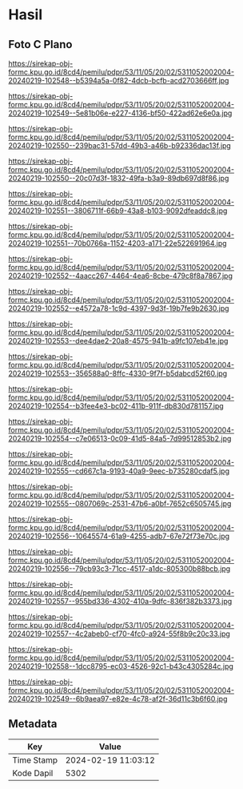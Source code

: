 # Hasil

## Foto C Plano

https://sirekap-obj-formc.kpu.go.id/8cd4/pemilu/pdpr/53/11/05/20/02/5311052002004-20240219-102548--b5394a5a-0f82-4dcb-bcfb-acd2703666ff.jpg

https://sirekap-obj-formc.kpu.go.id/8cd4/pemilu/pdpr/53/11/05/20/02/5311052002004-20240219-102549--5e81b06e-e227-4136-bf50-422ad62e6e0a.jpg

https://sirekap-obj-formc.kpu.go.id/8cd4/pemilu/pdpr/53/11/05/20/02/5311052002004-20240219-102550--239bac31-57dd-49b3-a46b-b92336dac13f.jpg

https://sirekap-obj-formc.kpu.go.id/8cd4/pemilu/pdpr/53/11/05/20/02/5311052002004-20240219-102550--20c07d3f-1832-49fa-b3a9-89db697d8f86.jpg

https://sirekap-obj-formc.kpu.go.id/8cd4/pemilu/pdpr/53/11/05/20/02/5311052002004-20240219-102551--3806711f-66b9-43a8-b103-9092dfeaddc8.jpg

https://sirekap-obj-formc.kpu.go.id/8cd4/pemilu/pdpr/53/11/05/20/02/5311052002004-20240219-102551--70b0766a-1152-4203-a171-22e522691964.jpg

https://sirekap-obj-formc.kpu.go.id/8cd4/pemilu/pdpr/53/11/05/20/02/5311052002004-20240219-102552--4aacc267-4464-4ea6-8cbe-479c8f8a7867.jpg

https://sirekap-obj-formc.kpu.go.id/8cd4/pemilu/pdpr/53/11/05/20/02/5311052002004-20240219-102552--e4572a78-1c9d-4397-9d3f-19b7fe9b2630.jpg

https://sirekap-obj-formc.kpu.go.id/8cd4/pemilu/pdpr/53/11/05/20/02/5311052002004-20240219-102553--dee4dae2-20a8-4575-941b-a9fc107eb41e.jpg

https://sirekap-obj-formc.kpu.go.id/8cd4/pemilu/pdpr/53/11/05/20/02/5311052002004-20240219-102553--356588a0-8ffc-4330-9f7f-b5dabcd52f60.jpg

https://sirekap-obj-formc.kpu.go.id/8cd4/pemilu/pdpr/53/11/05/20/02/5311052002004-20240219-102554--b3fee4e3-bc02-411b-911f-db830d781157.jpg

https://sirekap-obj-formc.kpu.go.id/8cd4/pemilu/pdpr/53/11/05/20/02/5311052002004-20240219-102554--c7e06513-0c09-41d5-84a5-7d99512853b2.jpg

https://sirekap-obj-formc.kpu.go.id/8cd4/pemilu/pdpr/53/11/05/20/02/5311052002004-20240219-102555--cd667c1a-9193-40a9-9eec-b735280cdaf5.jpg

https://sirekap-obj-formc.kpu.go.id/8cd4/pemilu/pdpr/53/11/05/20/02/5311052002004-20240219-102555--0807069c-2531-47b6-a0bf-7652c6505745.jpg

https://sirekap-obj-formc.kpu.go.id/8cd4/pemilu/pdpr/53/11/05/20/02/5311052002004-20240219-102556--10645574-61a9-4255-adb7-67e72f73e70c.jpg

https://sirekap-obj-formc.kpu.go.id/8cd4/pemilu/pdpr/53/11/05/20/02/5311052002004-20240219-102556--79cb93c3-71cc-4517-a1dc-805300b88bcb.jpg

https://sirekap-obj-formc.kpu.go.id/8cd4/pemilu/pdpr/53/11/05/20/02/5311052002004-20240219-102557--955bd336-4302-410a-9dfc-836f382b3373.jpg

https://sirekap-obj-formc.kpu.go.id/8cd4/pemilu/pdpr/53/11/05/20/02/5311052002004-20240219-102557--4c2abeb0-cf70-4fc0-a924-55f8b9c20c33.jpg

https://sirekap-obj-formc.kpu.go.id/8cd4/pemilu/pdpr/53/11/05/20/02/5311052002004-20240219-102558--1dcc8795-ec03-4526-92c1-b43c4305284c.jpg

https://sirekap-obj-formc.kpu.go.id/8cd4/pemilu/pdpr/53/11/05/20/02/5311052002004-20240219-102549--6b9aea97-e82e-4c78-af2f-36d11c3b6f60.jpg


## Metadata

| Key        | Value               |
| ---------- | ------------------- |
| Time Stamp | 2024-02-19 11:03:12 |
| Kode Dapil | 5302                |



